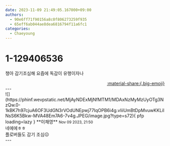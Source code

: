 ```yaml
---
date: 2023-11-09 21:49:05.167000+09:00
authors:
  - 90e6ff71f90156a8c0f806273259f935
  - 65eff6ab044ae8dea6816794f11a6fc1
categories:
  - Chaeyoung
---
```


# 1-129406536

<div class="post-container" markdown="1">
<div class="content-container md-sidebar__scrollwrap" markdown="1">

챙아 감기조심해 요즘에 독감이 유행이자나 

</div>
</div>

<div style="text-align: right;" markdown="1">
<a href="https://weverse.io/fromis9/fanpost/1-129406536" style="text-align: right;">:material-share:{.big-emoji}</a>
</div>
---

<div class="comments-container md-sidebar__scrollwrap" markdown="1">
<div class="comment" markdown="1">
<div class='id-container' markdown="1">
![](https://phinf.wevpstatic.net/MjAyNDExMjNfMTM1/MDAxNzMyMzUyOTg3NzQw.0-1kBK7h97cjuA6OF3UdGN3rVOdUNEpwj77IqOPB6i4g.vliiUmBtDpMvuwKKLiINsS6K5Bkw-MVA48Em7A6-7v4g.JPEG/image.jpg?type=s72){ pfp loading=lazy }
**<span class="artist">이채영</span>** <small>Nov 09 2023, 21:50</small><br>
</div>
<div class='comment-body' markdown="1">
네에에ㅎㅎ<br>플로버들도 감기 조심😖
</div>
</div>
</div>
---
